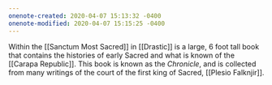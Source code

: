 ```yaml
---
onenote-created: 2020-04-07 15:13:32 -0400
onenote-modified: 2020-04-07 15:15:25 -0400
---
```


Within the [[Sanctum Most Sacred]] in [[Drastic]] is a large, 6 foot tall book that contains the histories of early Sacred and what is known of the [[Carapa Republic]]. This book is known as the *Chronicle*, and is collected from many writings of the court of the first king of Sacred, [[Plesio Falknjir]].
